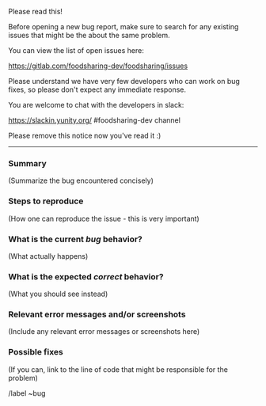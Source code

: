 Please read this!

Before opening a new bug report, make sure to search for any existing issues that might be the about the same problem.

You can view the list of open issues here:

https://gitlab.com/foodsharing-dev/foodsharing/issues

Please understand we have very few developers who can work on bug fixes, so please don't expect any immediate response.

You are welcome to chat with the developers in slack:

https://slackin.yunity.org/ #foodsharing-dev channel

Please remove this notice now you've read it :)

------

### Summary

(Summarize the bug encountered concisely)

### Steps to reproduce

(How one can reproduce the issue - this is very important)

### What is the current *bug* behavior?

(What actually happens)

### What is the expected *correct* behavior?

(What you should see instead)

### Relevant error messages and/or screenshots

(Include any relevant error messages or screenshots here)

### Possible fixes

(If you can, link to the line of code that might be responsible for the problem)

/label ~bug


